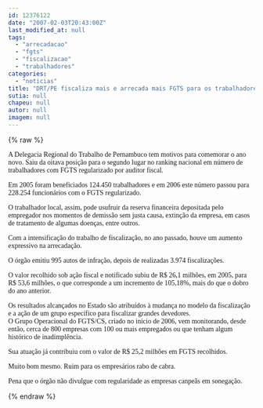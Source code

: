 ```yaml
---
id: 12376122
date: "2007-02-03T20:43:00Z"
last_modified_at: null
tags:
  - "arrecadacao"
  - "fgts"
  - "fiscalizacao"
  - "trabalhadores"
categories:
  - "noticias"
title: "DRT/PE fiscaliza mais e arrecada mais FGTS para os trabalhadores locais"
sutia: null
chapeu: null
autor: null
imagem: null
---
```

{% raw %}
<p><P><FONT face=Verdana>A Delegacia Regional do Trabalho de Pernambuco tem motivos para comemorar o ano novo. Saiu da oitava posição para o segundo lugar no ranking nacional em número de trabalhadores com FGTS regularizado por auditor fiscal. </FONT></P></p>
<p><P><FONT face=Verdana>Em 2005 foram beneficiados 124.450 trabalhadores e em 2006 este número passou para 228.254 funcionários com o FGTS regularizado. </FONT></P></p>
<p><P><FONT face=Verdana>O trabalhador local, assim, pode usufruir da reserva financeira depositada pelo empregador nos momentos de demissão sem justa causa, extinção da empresa, em casos de tratamento de algumas doenças, entre outros.</FONT></P></p>
<p><P><FONT face=Verdana>Com a intensificação do trabalho de fiscalização, no ano passado, houve um aumento expressivo na arrecadação. </FONT></P></p>
<p><P><FONT face=Verdana>O órgão emitiu 995 autos de infração, depois de realizadas 3.974 fiscalizações.</FONT></P></p>
<p><P><FONT face=Verdana>O valor recolhido sob ação fiscal e notificado subiu de R$ 26,1 milhões, em 2005, para R$ 53,6 milhões, o que corresponde a um incremento de 105,18%, mais do que o dobro do ano anterior.</FONT></P></p>
<p><P><FONT face=Verdana>Os resultados alcançados no Estado são atribuídos à mudança no modelo da fiscalização e a ação de um grupo específico para fiscalizar grandes devedores. <BR>O Grupo Operacional do FGTS/CS, criado no início de 2006, vem monitorando, desde então, cerca de 800 empresas com 100 ou mais empregados ou que tenham algum histórico de inadimplência. </FONT></P></p>
<p><P><FONT face=Verdana>Sua atuação já contribuiu com o valor de R$ 25,2 milhões em FGTS recolhidos.&nbsp; <BR></FONT></P></p>
<p><P><FONT face=Verdana>Muito bom mesmo. Ruim para os empresários rabo de cabra.</FONT></P></p>
<p><P><FONT face=Verdana>Pena que o órgão não divulgue com regularidade as empresas canpeãs em sonegação.</FONT></P> </p>
{% endraw %}